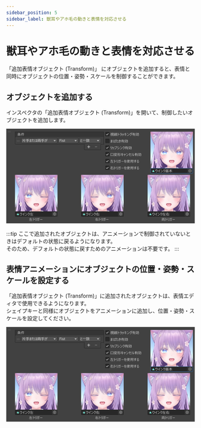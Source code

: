```yaml
---
sidebar_position: 5
sidebar_label: 獣耳やアホ毛の動きと表情を対応させる
---
```


# 獣耳やアホ毛の動きと表情を対応させる

「追加表情オブジェクト (Transform)」 にオブジェクトを追加すると、表情と同時にオブジェクトの位置・姿勢・スケールを制御することができます。  

## オブジェクトを追加する

インスペクタの「追加表情オブジェクト (Transform)」を開いて、制御したいオブジェクトを追加します。

![オブジェクト追加](dummy.png)

:::tip
ここで追加されたオブジェクトは、アニメーションで制御されていないときはデフォルトの状態に戻るようになります。  
そのため、デフォルトの状態に戻すためのアニメーションは不要です。
:::

## 表情アニメーションにオブジェクトの位置・姿勢・スケールを設定する

「追加表情オブジェクト (Transform)」に追加されたオブジェクトは、表情エディタで使用できるようになります。  
シェイプキーと同様にオブジェクトをアニメーションに追加し、位置・姿勢・スケールを設定してください。  

![表情アニメーション作成](dummy.png)
